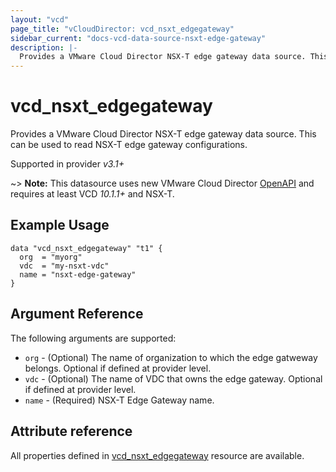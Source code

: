 ```yaml
---
layout: "vcd"
page_title: "vCloudDirector: vcd_nsxt_edgegateway"
sidebar_current: "docs-vcd-data-source-nsxt-edge-gateway"
description: |-
  Provides a VMware Cloud Director NSX-T edge gateway data source. This can be used to read NSX-T edge gateway configurations.
---
```


# vcd\_nsxt\_edgegateway

Provides a VMware Cloud Director NSX-T edge gateway data source. This can be used to read NSX-T edge gateway configurations.

Supported in provider *v3.1+*

~> **Note:** This datasource uses new VMware Cloud Director
[OpenAPI](https://code.vmware.com/docs/11982/getting-started-with-vmware-cloud-director-openapi) and
requires at least VCD *10.1.1+* and NSX-T.

## Example Usage 

```hcl
data "vcd_nsxt_edgegateway" "t1" {
  org  = "myorg"
  vdc  = "my-nsxt-vdc"
  name = "nsxt-edge-gateway"
}
```


## Argument Reference

The following arguments are supported:

* `org` - (Optional) The name of organization to which the edge gatweway belongs. Optional if defined at provider level.
* `vdc` - (Optional) The name of VDC that owns the edge gateway. Optional if defined at provider level.
* `name` - (Required) NSX-T Edge Gateway name.

## Attribute reference

All properties defined in [vcd_nsxt_edgegateway](/docs/providers/vcd/r/nsxt_edgegateway.html)
resource are available.
